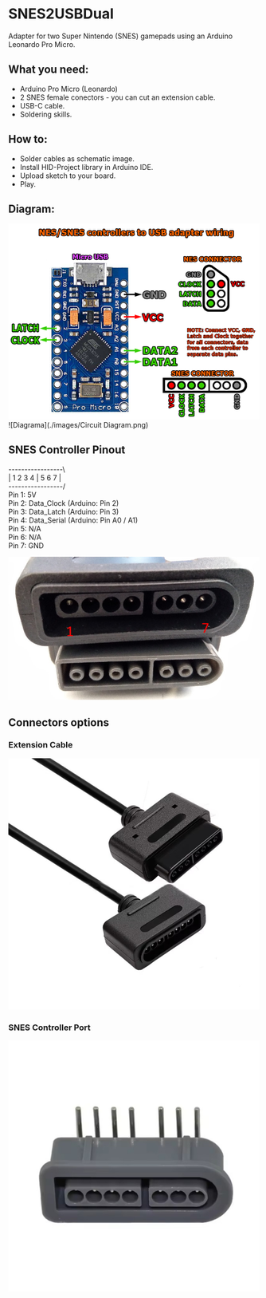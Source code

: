 # SNES2USBDual
Adapter for two Super Nintendo (SNES) gamepads using an Arduino Leonardo Pro Micro.

## What you need:
* Arduino Pro Micro (Leonardo)
* 2 SNES female conectors - you can cut an extension cable.
* USB-C cable.
* Soldering skills.

## How to:
* Solder cables as schematic image.
* Install HID-Project library in Arduino IDE.
* Upload sketch to your board.
* Play.

## Diagram:
![Diagrama](./images/snes-usb-adapter-wiring.png)
![Diagrama](./images/Circuit Diagram.png)

## SNES Controller Pinout

 -----------------\\\
| 1 2 3 4 | 5 6 7  |\
 -----------------\/\
Pin 1: 5V\
Pin 2: Data_Clock (Arduino: Pin 2)\
Pin 3: Data_Latch (Arduino: Pin 3)\
Pin 4: Data_Serial (Arduino: Pin A0 / A1)\
Pin 5: N/A\
Pin 6: N/A\
Pin 7: GND

![Pinout](./images/snes_pins01.jpg)

## Connectors options
### Extension Cable
![Extension Cable](./images/SNES_extension_cable.jpg)

### SNES Controller Port
![SNES Controller Port](./images/SNES_female_connector.jpg)
